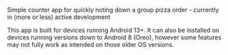 Simple counter app for quickly noting down a group pizza order - currently in (more or less) active development

This app is built for devices running Android 13+. It can also be installed on devices running versions down to Android 8 (Oreo), however some features may not fully work as intended on those older OS versions.

